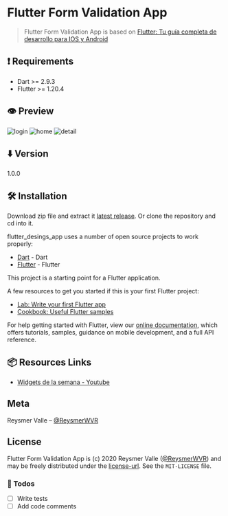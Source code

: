 # Flutter Form Validation App

> Flutter Form Validation App is based on [Flutter: Tu guía completa de desarrollo para IOS y Android](https://www.udemy.com/course/flutter-ios-android-fernando-herrera/)

## ❗️ Requirements

- Dart >= 2.9.3
- Flutter >= 1.20.4

## 👁 Preview

![login](login.png)
![home](home-1.png)
![detail](detail.png)

## ⬇️ Version

1.0.0

## 🛠 Installation

Download zip file and extract it [latest release](https://github.com/reysmerwvr/form_validation). Or clone the repository and cd into it.

flutter_desings_app uses a number of open source projects to work properly:

- [Dart] - Dart
- [Flutter] - Flutter

This project is a starting point for a Flutter application.

A few resources to get you started if this is your first Flutter project:

- [Lab: Write your first Flutter app](https://flutter.dev/docs/get-started/codelab)
- [Cookbook: Useful Flutter samples](https://flutter.dev/docs/cookbook)

For help getting started with Flutter, view our
[online documentation](https://flutter.dev/docs), which offers tutorials,
samples, guidance on mobile development, and a full API reference.

## 📦 Resources Links

- [Widgets de la semana - Youtube](https://www.youtube.com/watch?v=b_sQ9bMltGU&list=PLjxrf2q8roU23XGwz3Km7sQZFTdB996iG&index=1)

## Meta

Reysmer Valle – [@ReysmerWVR]

## License

Flutter Form Validation App is (c) 2020 Reysmer Valle ([@ReysmerWVR]) and may be freely distributed under the [license-url](LICENSE). See the `MIT-LICENSE` file.

### 📝 Todos

- [ ] Write tests
- [ ] Add code comments

[//]: # (These are reference links used in the body of this note and get stripped out when the markdown processor does
its job. There is no need to format nicely because it shouldn't be seen. Thanks SO - http://stackoverflow.com/questions/4823468/store-comments-in-markdown-syntax)

   [Dart]: <https://dart.dev/>
   [Flutter]: <https://flutter.dev/>
   [@ReysmerWVR]: <http://twitter.com/ReysmerWVR>
